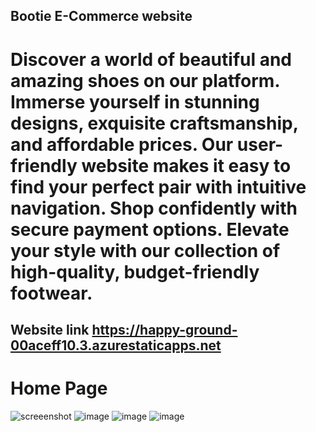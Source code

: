## Bootie E-Commerce website
# Discover a world of beautiful and amazing shoes on our platform. Immerse yourself in stunning designs, exquisite craftsmanship, and affordable prices. Our user-friendly website makes it easy to find your perfect pair with intuitive navigation. Shop confidently with secure payment options. Elevate your style with our collection of high-quality, budget-friendly footwear.
## Website link https://happy-ground-00aceff10.3.azurestaticapps.net
# Home Page 
![screeenshot](https://github.com/shikharpathak-2001/final_project/assets/74226767/817cec17-4f6d-4b02-b07c-c50c3b62de4b)
![image](https://github.com/shikharpathak-2001/final_project/assets/74226767/28b877ca-9b9f-47dd-8403-95ef9fd4e106)
![image](https://github.com/shikharpathak-2001/final_project/assets/74226767/a5eb2507-af30-4096-b333-46943a337fe4)
![image](https://github.com/shikharpathak-2001/final_project/assets/74226767/50663d28-de6a-4e42-b5cb-fba2b4795a87)

